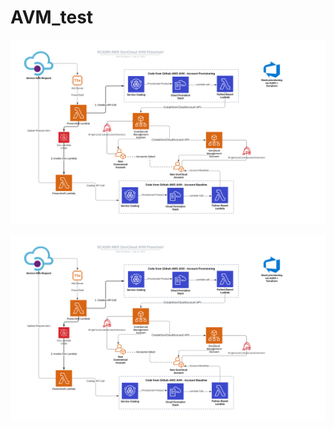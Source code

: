 # AVM_test
<img src="./SCADM_AWS_GovCloud_AVM_Flowchart.svg" alt="AVM Architecture" width="550">

![AVM Architecture](./SCADM_AWS_GovCloud_AVM_Flowchart.svg)
